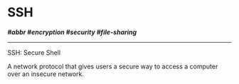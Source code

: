 # SSH

***\#abbr \#encryption \#security \#file-sharing***

---

SSH: Secure Shell

A network protocol that gives users a secure way to access a computer over an insecure network.
